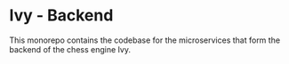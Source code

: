 # Ivy - Backend

This monorepo contains the codebase for the microservices that form
the backend of the chess engine Ivy.
